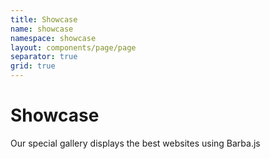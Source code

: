 ```yaml
---
title: Showcase
name: showcase
namespace: showcase
layout: components/page/page
separator: true
grid: true
---
```


# Showcase

Our special gallery displays the best websites using Barba.js
